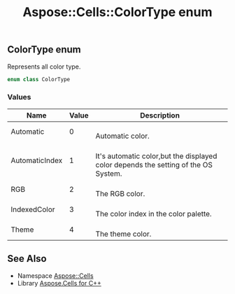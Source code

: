﻿---
title: Aspose::Cells::ColorType enum
linktitle: ColorType
second_title: Aspose.Cells for C++ API Reference
description: 'Aspose::Cells::ColorType enum. Represents all color type in C++.'
type: docs
weight: 18600
url: /cpp/aspose.cells/colortype/
---
## ColorType enum


Represents all color type.

```cpp
enum class ColorType
```

### Values

| Name | Value | Description |
| --- | --- | --- |
| Automatic | 0 | <br>Automatic color. |
| AutomaticIndex | 1 | <br>It's automatic color,but the displayed color depends the setting of the OS System. |
| RGB | 2 | <br>The RGB color. |
| IndexedColor | 3 | <br>The color index in the color palette. |
| Theme | 4 | <br>The theme color. |

## See Also

* Namespace [Aspose::Cells](../)
* Library [Aspose.Cells for C++](../../)

